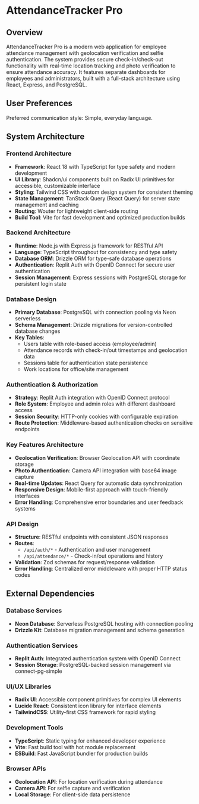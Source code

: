 # AttendanceTracker Pro

## Overview

AttendanceTracker Pro is a modern web application for employee attendance management with geolocation verification and selfie authentication. The system provides secure check-in/check-out functionality with real-time location tracking and photo verification to ensure attendance accuracy. It features separate dashboards for employees and administrators, built with a full-stack architecture using React, Express, and PostgreSQL.

## User Preferences

Preferred communication style: Simple, everyday language.

## System Architecture

### Frontend Architecture
- **Framework**: React 18 with TypeScript for type safety and modern development
- **UI Library**: Shadcn/ui components built on Radix UI primitives for accessible, customizable interface
- **Styling**: Tailwind CSS with custom design system for consistent theming
- **State Management**: TanStack Query (React Query) for server state management and caching
- **Routing**: Wouter for lightweight client-side routing
- **Build Tool**: Vite for fast development and optimized production builds

### Backend Architecture
- **Runtime**: Node.js with Express.js framework for RESTful API
- **Language**: TypeScript throughout for consistency and type safety
- **Database ORM**: Drizzle ORM for type-safe database operations
- **Authentication**: Replit Auth with OpenID Connect for secure user authentication
- **Session Management**: Express sessions with PostgreSQL storage for persistent login state

### Database Design
- **Primary Database**: PostgreSQL with connection pooling via Neon serverless
- **Schema Management**: Drizzle migrations for version-controlled database changes
- **Key Tables**:
  - Users table with role-based access (employee/admin)
  - Attendance records with check-in/out timestamps and geolocation data
  - Sessions table for authentication state persistence
  - Work locations for office/site management

### Authentication & Authorization
- **Strategy**: Replit Auth integration with OpenID Connect protocol
- **Role System**: Employee and admin roles with different dashboard access
- **Session Security**: HTTP-only cookies with configurable expiration
- **Route Protection**: Middleware-based authentication checks on sensitive endpoints

### Key Features Architecture
- **Geolocation Verification**: Browser Geolocation API with coordinate storage
- **Photo Authentication**: Camera API integration with base64 image capture
- **Real-time Updates**: React Query for automatic data synchronization
- **Responsive Design**: Mobile-first approach with touch-friendly interfaces
- **Error Handling**: Comprehensive error boundaries and user feedback systems

### API Design
- **Structure**: RESTful endpoints with consistent JSON responses
- **Routes**:
  - `/api/auth/*` - Authentication and user management
  - `/api/attendance/*` - Check-in/out operations and history
- **Validation**: Zod schemas for request/response validation
- **Error Handling**: Centralized error middleware with proper HTTP status codes

## External Dependencies

### Database Services
- **Neon Database**: Serverless PostgreSQL hosting with connection pooling
- **Drizzle Kit**: Database migration management and schema generation

### Authentication Services
- **Replit Auth**: Integrated authentication system with OpenID Connect
- **Session Storage**: PostgreSQL-backed session management via connect-pg-simple

### UI/UX Libraries
- **Radix UI**: Accessible component primitives for complex UI elements
- **Lucide React**: Consistent icon library for interface elements
- **TailwindCSS**: Utility-first CSS framework for rapid styling

### Development Tools
- **TypeScript**: Static typing for enhanced developer experience
- **Vite**: Fast build tool with hot module replacement
- **ESBuild**: Fast JavaScript bundler for production builds

### Browser APIs
- **Geolocation API**: For location verification during attendance
- **Camera API**: For selfie capture and verification
- **Local Storage**: For client-side data persistence